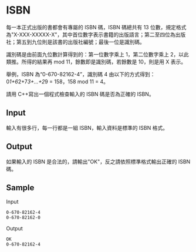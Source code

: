 # ISBN

每一本正式出版的書都會有專屬的 ISBN 碼，ISBN 碼總共有 13 位數，規定格式為"X-XXX-XXXXX-X"，其中首位數字表示書籍的出版語言；第二至四位為出版社；第五到九位則是該書的出版社編號；最後一位是識別碼。

識別碼是由前面九位數計算得到的：第一位數字乘上 1，第二位數字乘上 2，以此類推。所得的結果再 mod 11，餘數即是識別碼，若餘數是 10，則是用 X 表示。

舉例，ISBN 為“0-670-82162-4”，識別碼 4 由以下的方式得到：0*1+6*2+7*3+...+2*9 = 158，158 mod 11 = 4。

請用 C++寫出一個程式檢查輸入的 ISBN 碼是否為正確的 ISBN。

## Input

輸入有很多行，每一行都是一組 ISBN，輸入資料是標準的 ISBN 格式。

## Output

如果輸入的 ISBN 是合法的，請輸出"OK"，反之請依照標準格式輸出正確的 ISBN 碼。

## Sample

Input

```
0-670-82162-4
0-670-82162-0
```

Output

```
OK
0-670-82162-4
```
